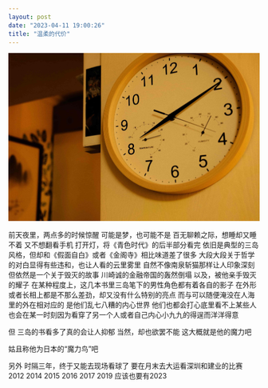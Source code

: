 ```yaml
---
layout: post
date: "2023-04-11 19:00:26"
title: "温柔的代价"
---
```

<img alt="clock" src="/assets/posts/clock.jpg" class="post-image yellow"/>

前天夜里，两点多的时候惊醒
可能是梦，也可能不是
百无聊赖之际，想睡却又睡不着
又不想翻看手机
打开灯，将《青色时代》的后半部分看完
依旧是典型的三岛风格，但却和《假面自白》或者《金阁寺》相比味道差了很多
大段大段关于哲学的对白显得有些违和，也让人看的云里雾里
自然不像南泉斩猫那样让人印象深刻
但依然是一个关于毁灭的故事
川崎诚的金融帝国的轰然倒塌
以及，被他亲手毁灭的耀子
在某种程度上，这几本书里三岛笔下的男性角色都有着各自的影子
在外形或者长相上都是不那么差劲，却又没有什么特别的亮点
而与可以随便淹没在人海里的外在相对应的
是他们乱七八糟的内心世界
他们也都会打心底里看不上某些人
也会在某一时刻因为看穿了另一个人或者自己内心小九九的得逞而洋洋得意

但
三岛的书看多了真的会让人抑郁
当然，却也欲罢不能
这大概就是他的魔力吧

姑且称他为日本的“魔力鸟”吧

另外
时隔三年，终于又能去现场看球了
要在月末去大运看深圳和建业的比赛
2012
2014
2015
2016
2017
2019
应该也要有2023
